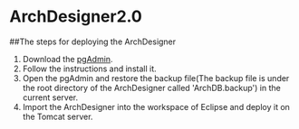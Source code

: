 # ArchDesigner2.0
##The steps for deploying the ArchDesigner
1. Download the [pgAdmin](http://www.pgadmin.org/).
2. Follow the instructions and install it. 
3. Open the pgAdmin and restore the backup file(The backup file is under the root directory of the ArchDesigner called 'ArchDB.backup') in the current server.
4. Import the ArchDesigner into the workspace of Eclipse and deploy it on the Tomcat server. 
